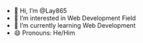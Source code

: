 - 👋 Hi, I’m @Lay865
- 👀 I’m interested in Web Development Field 
- 🌱 I’m currently learning Web Development 
- 😄 Pronouns: He/Him

<!---
Lay865/Lay865 is a ✨ special ✨ repository because its `README.md` (this file) appears on your GitHub profile.
You can click the Preview link to take a look at your changes.
--->
